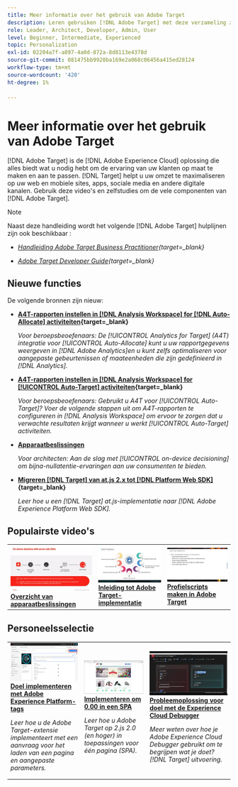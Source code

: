 ```yaml
---
title: Meer informatie over het gebruik van Adobe Target
description: Leren gebruiken [!DNL Adobe Target] met deze verzameling zelfstudies en video's die alle componenten omvatten.
role: Leader, Architect, Developer, Admin, User
level: Beginner, Intermediate, Experienced
topic: Personalization
exl-id: 02204a7f-a897-4a0d-872a-8d8113e4378d
source-git-commit: 081475bb9928ba169e2a068c06456a415ed28124
workflow-type: tm+mt
source-wordcount: '420'
ht-degree: 1%

---
```


# Meer informatie over het gebruik van Adobe Target

[!DNL Adobe Target] is de [!DNL Adobe Experience Cloud] oplossing die alles biedt wat u nodig hebt om de ervaring van uw klanten op maat te maken en aan te passen. [!DNL Target] helpt u uw omzet te maximaliseren op uw web en mobiele sites, apps, sociale media en andere digitale kanalen. Gebruik deze video&#39;s en zelfstudies om de vele componenten van [!DNL Adobe Target].

>[!NOTE]
>
>Naast deze handleiding wordt het volgende [!DNL Adobe Target] hulplijnen zijn ook beschikbaar :
>
>* *[Handleiding Adobe Target Business Practitioner](https://experienceleague.adobe.com/docs/target/using/target-home.html){target=_blank}*
>
>* *[Adobe Target Developer Guide](https://experienceleague.adobe.com/docs/target-dev/developer/overview.html){target=_blank}*


## Nieuwe functies

De volgende bronnen zijn nieuw:

* **[A4T-rapporten instellen in [!DNL Analysis Workspace] for [!DNL Auto-Allocate] activiteiten](integrations/set-up-a4t-reports-in-analysis-workspace-for-auto-allocate-activities.md){target=_blank}**

   *Voor beroepsbeoefenaars: De [!UICONTROL Analytics for Target] (A4T) integratie voor [!UICONTROL Auto-Allocate] kunt u uw rapportgegevens weergeven in [!DNL Adobe Analytics]en u kunt zelfs optimaliseren voor aangepaste gebeurtenissen of maateenheden die zijn gedefinieerd in [!DNL Analytics].*


* **[A4T-rapporten instellen in [!DNL Analysis Workspace] for [!UICONTROL Auto-Target] activiteiten](integrations/set-up-a4t-reports-in-analysis-workspace-for-auto-target-activities.md){target=_blank}**

   *Voor beroepsbeoefenaars: Gebruikt u A4T voor [!UICONTROL Auto-Target]? Voer de volgende stappen uit om A4T-rapporten te configureren in [!DNL Analysis Workspace] om ervoor te zorgen dat u verwachte resultaten krijgt wanneer u werkt [!UICONTROL Auto-Target] activiteiten.*

* **[Apparaatbeslissingen](implementation/on-device-decisioning-overview.md)**

   *Voor architecten: Aan de slag met [!UICONTROL on-device decisioning] om bijna-nullatentie-ervaringen aan uw consumenten te bieden.*

* **[Migreren [!DNL Target] van at.js 2.x tot [!DNL Platform Web SDK]](https://experienceleague.adobe.com/docs/platform-learn/migrate-target-to-websdk/introduction.html){target=_blank}**

   *Leer hoe u een [!DNL Target] at.js-implementatie naar [!DNL Adobe Experience Platform Web SDK].*

## Populairste video&#39;s

<table>
<tr>
  <td>
    <a href="https://experienceleague.adobe.com/docs/target-dev/developer/server-side/on-device-decisioning/overview.html"> 
      <img alt="Overzicht van apparaatbeslissingen" src="./assets/329032.png"/>
    </a>
    <div>
      <a href="https://experienceleague.adobe.com/docs/target-dev/developer/server-side/on-device-decisioning/overview.html">
    <strong>Overzicht van apparaatbeslissingen</strong>
    </a>
    </div>
    <!--- <p>
    <em>Learn how to implement the Adobe Target extension with a page load request and custom parameters.</em>
    <p> --->
  </td>
   <td>
    <a href="https://experienceleague.adobe.com/docs/target-learn/tutorials/implementation/2.1-intro-to-target-implementation.html">
      <img alt="Inleiding tot Adobe Target-implementatie" src="./assets/35139.png" />
    </a>
    <div>
    <a href="https://experienceleague.adobe.com/docs/target-learn/tutorials/implementation/2.1-intro-to-target-implementation.html">
    <strong>Inleiding tot Adobe Target-implementatie</strong>
    </a>
    </div>
    <!--- <p>
    <em> Learn how to implement at.js 2.0 (and later) in SPAs.</em>
    <p> --->
  </td>
  <td>
    <a href="https://experienceleague.adobe.com/docs/target-learn/tutorials/audiences/create-profile-scripts.html">
      <img alt="Profielscripts maken in Adobe Target" src="./assets/17394.png" />
    </a>
    <div>
      <a href="https://experienceleague.adobe.com/docs/target-learn/tutorials/audiences/create-profile-scripts.html">
    <strong>Profielscripts maken in Adobe Target</strong>
    </a>
    </div>
    <!--- <p>
    <em>Learn how to use the Adobe Experience Cloud Debugger to understand your [!DNL Target] implementation. Learn how to quickly view your library configuration, examine requests to make sure that your custom parameters are being passed correctly, turn on console logging, and disable all [!DNL Target] requests, and use the Mbox Trace tool.</em>
    <p> --->
  </td>
</tr>
</table>

## Personeelsselectie

<table>
<tr>
  <td>
    <a href="https://experienceleague.adobe.com/docs/platform-learn/implement-in-websites/implement-solutions/target.html"> 
      <img alt="Doel implementeren met Adobe Experience Platform-tags" src="./assets/add-adobe-target.png"/>
    </a>
    <div>
      <a href="https://experienceleague.adobe.com/docs/platform-learn/implement-in-websites/implement-solutions/target.html">
    <strong>Doel implementeren met Adobe Experience Platform-tags</strong>
    </a>
    </div>
    <p>
    <em>Leer hoe u de Adobe Target-extensie implementeert met een aanvraag voor het laden van een pagina en aangepaste parameters.</em>
    <p>
  </td>
   <td>
    <a href="https://experienceleague.adobe.com/docs/target-learn/tutorials/implementation/implement-atjs-20-in-a-single-page-application.html">
      <img alt="Adobe Target- in.js 2.0 implementeren in een toepassing voor één pagina (SPA)" src="./assets/26248.png" />
    </a>
    <div>
    <a href="https://experienceleague.adobe.com/docs/target-learn/tutorials/implementation/implement-atjs-20-in-a-single-page-application.html">
    <strong>Implementeren om 0,00 in een SPA</strong>
    </a>
    </div>
    <p>
    <em> Leer hoe u Adobe Target op 2.js 2.0 (en hoger) in toepassingen voor één pagina (SPA).</em>
    <p>
  </td>
  <td>
    <a href="https://experienceleague.adobe.com/docs/target-learn/tutorials/troubleshooting/troubleshoot-with-the-experience-cloud-debugger.html">
      <img alt="Probleemoplossing voor doel met de Experience Cloud Debugger" src="./assets/23115.png" />
    </a>
    <div>
      <a href="https://experienceleague.adobe.com/docs/target-learn/tutorials/troubleshooting/troubleshoot-with-the-experience-cloud-debugger.html">
    <strong>Probleemoplossing voor doel met de Experience Cloud Debugger</strong>
    </a>
    </div>
    <p>
    <em>Meer weten over hoe je Adobe Experience Cloud Debugger gebruikt om te begrijpen wat je doet? [!DNL Target] uitvoering.</em>
    <p>
  </td>
</tr>
</table>